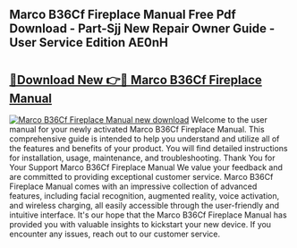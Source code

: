 ## Marco B36Cf Fireplace Manual Free Pdf Download - Part-Sjj New Repair Owner Guide - User Service Edition AE0nH

# <h2><a href="http://bc37576.oget.top/?id=Marco+B36Cf+Fireplace+Manual">🔗Download New 👉🔴 Marco B36Cf Fireplace Manual</a></h2>

[![Marco B36Cf Fireplace Manual new download](https://i.imgur.com/5g1atiW.png)](http://bc37576.oget.top/?id=Marco+B36Cf+Fireplace+Manual)
Welcome to the user manual for your newly activated Marco B36Cf Fireplace Manual. This comprehensive guide is intended to help you understand and utilize all of the features and benefits of your product. You will find detailed instructions for installation, usage, maintenance, and troubleshooting. Thank You for Your Support Marco B36Cf Fireplace Manual We value your feedback and are committed to providing exceptional customer service. Marco B36Cf Fireplace Manual comes with an impressive collection of advanced features, including facial recognition, augmented reality, voice activation, and wireless charging, all easily accessible through the user-friendly and intuitive interface. It's our hope that the Marco B36Cf Fireplace Manual has provided you with valuable insights to kickstart your new device. If you encounter any issues, reach out to our customer service.

